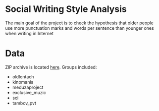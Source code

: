 # Social Writing Style Analysis
The main goal of the project is to check the hypothesis that older people use more punctuation marks and words per sentence than younger ones when writing in Internet

# Data
ZIP archive is located [here](https://drive.google.com/open?id=0B1Bd2dGHSh_uWGhOT3RwUGxWczA).
Groups included:
- oldlentach
- kinomania
- meduzaproject
- exclusive_muzic
- sci
- tambov_pvt
